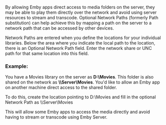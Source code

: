By allowing Emby apps direct access to media folders on the server, they may be able to play them directly over the network and avoid using server resources to stream and transcode. Optional Network Paths (formerly Path substitution) can help achieve this by mapping a path on the server to a network path that can be accessed by other devices.

Network Paths are entered when you define the locations for your individual libraries.  Below the area where you indicate the local path to the location, there is an Optional Network Path field.  Enter the network share or UNC path for that same location into this field.

### Example:

You have a Movies library on the server as **D:\Movies**. This folder is also shared on the network as **\\\\Server\Movies**. You'd like to allow an Emby app on another machine direct access to the shared folder.

To do this, create the location pointing to D:\Movies and fill in the optional Network Path as \\\\Server\Movies

This will allow some Emby apps to access the media directly and avoid having to stream or transcode using Emby Server.